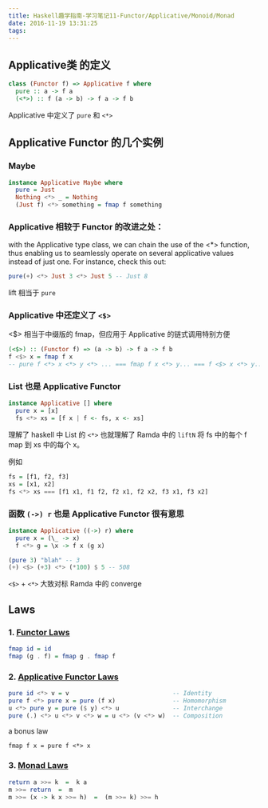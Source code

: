 ```yaml
---
title: Haskell趣学指南-学习笔记11-Functor/Applicative/Monoid/Monad
date: 2016-11-19 13:31:25
tags:
---
```

## Applicative类 的定义

```haskell
class (Functor f) => Applicative f where
  pure :: a -> f a
  (<*>) :: f (a -> b) -> f a -> f b
```

Applicative 中定义了 `pure` 和 `<*>`

## Applicative Functor 的几个实例

### Maybe
```haskell
instance Applicative Maybe where
  pure = Just
  Nothing <*> _ = Nothing
  (Just f) <*> something = fmap f something
```

### Applicative 相较于 Functor 的改进之处：

with the Applicative type class, we can chain the use of the <\*> function, thus enabling us to seamlessly operate on several applicative values instead of just one. For instance, check this out:

```haskell
pure(+) <*> Just 3 <*> Just 5 -- Just 8
```

lift 相当于 `pure`

### Applicative 中还定义了 `<$>`

<$> 相当于中缀版的 fmap，但应用于 Applicative 的链式调用特别方便

```haskell
(<$>) :: (Functor f) => (a -> b) -> f a -> f b
f <$> x = fmap f x
-- pure f <*> x <*> y <*> ... === fmap f x <*> y... === f <$> x <*> y...
```

### List 也是 Applicative Functor

```haskell
instance Applicative [] where
  pure x = [x]
  fs <*> xs = [f x | f <- fs, x <- xs]
```

理解了 haskell 中 List 的 `<*>` 也就理解了 Ramda 中的 `liftN`
将 fs 中的每个 f map 到 xs 中的每个 x。

例如
```haskell
fs = [f1, f2, f3]
xs = [x1, x2]
fs <*> xs === [f1 x1, f1 f2, f2 x1, f2 x2, f3 x1, f3 x2]
```

### 函数 `(->) r` 也是 Applicative Functor 很有意思

```haskell
instance Applicative ((->) r) where
  pure x = (\_ -> x)
  f <*> g = \x -> f x (g x)
```

```haskell
(pure 3) "blah" -- 3
(+) <$> (+3) <*> (*100) $ 5 -- 508
```

`<$>` + `<*>` 大致对标 Ramda 中的 converge

## Laws

### 1. [Functor Laws](https://en.wikibooks.org/wiki/Haskell/The_Functor_class)

```haskell
fmap id = id
fmap (g . f) = fmap g . fmap f
```

### 2. [Applicative Functor Laws](https://en.wikibooks.org/wiki/Haskell/Applicative_functors)
```haskell
pure id <*> v = v                             -- Identity
pure f <*> pure x = pure (f x)                -- Homomorphism
u <*> pure y = pure ($ y) <*> u               -- Interchange
pure (.) <*> u <*> v <*> w = u <*> (v <*> w)  -- Composition
```
a bonus law
```
fmap f x = pure f <*> x
```

### 3. [Monad Laws](https://wiki.haskell.org/Monad_laws)
```haskell
return a >>= k  =  k a
m >>= return  =  m
m >>= (x -> k x >>= h)  =  (m >>= k) >>= h
```
